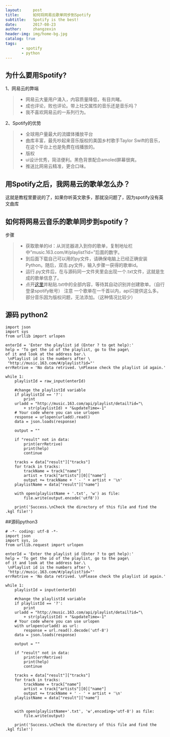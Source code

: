 ```yaml
---
layout:     post
title:      如何将网易云歌单同步到Spotify
subtitle:   Spotify is the best!
date:       2017-08-23
author:     zhangzexin
header-img: img/home-bg.jpg
catalog: true
tags:
       - spotify
       - python
---
```

## 为什么要用Spotify?
1、网易云的弊端 
> * 网易云大量用户涌入，内容质量降低，有目共睹。
> * 成也评论，败也评论。带上社交属性的音乐还是音乐吗？
> * 我不喜欢网易云的一系列行为。

2、Spotify的优势
> * 全球用户量最大的流媒体播放平台
> * 曲库丰富，最先吵起来音乐版权的美国乡村歌手Taylor Swift的音乐，在这个平台上也是免费在线播放的。
> * 版权 
> * ui设计优秀，简洁便利。黑色背景配合amoled屏幕很爽。
> * 推送比网易云精准，更合口味。

## 用Spotify之后，我网易云的歌单怎么办？
这就是教程里要说的了，如果你听英文歌多，那就没问题了，因为spotify没有英文曲库

## 如何将网易云音乐的歌单同步到spotify？

步骤
> * 获取歌单的id：从浏览器进入到你的歌单，复制地址栏中”music.163.com/#/playlist?id=”后面的数字。 
> * 到后面下载自己可以用的py文件，请确保电脑上已经正确安装Python。随后，双击.py文件，输入步骤一获得的歌单id。
> * 运行.py文件后，在与源码同一文件夹里会出现一个.txt文件，这就是生成的歌单信息了。
> * 点开[这里](http://spotlistr.herokuapp.com/#/search/textbox)并粘贴.txt中的全部内容，等待其自动识别并创建歌单。（自行登录spotify帐号）
注意 
一个歌单在一千首以内，api只提供这么多。 
部分音乐因为版权问题，无法添加。（这种情况比较少）

## 源码 python2
```
import json
import sys
from urllib import urlopen

enterId = 'Enter the playlist id (Enter ? to get help):'
help = 'To get the id of the playlist, go to the page\
of it and look at the address bar.\
 \nPlaylist id is the numbers after \
 "http://music.163.com/#/playlist?id="'
errRetrive = 'No data retrived. \nPlease check the playlist id again.'

while 1:
	playlistId = raw_input(enterId)

	#change the playlistId variable 
	if playlistId == '?':
		print
	urladd = "http://music.163.com/api/playlist/detail?id="\
		+ str(playlistId) + "&updateTime=-1"
	# Your code where you can use urlopen
	response = urlopen(urladd).read()
	data = json.loads(response)

	output = ""

	if "result" not in data:
		print(errRetrive)
		print(help)
		continue

	tracks = data["result"]["tracks"]
	for track in tracks:
		trackName = track["name"]
		artist = track["artists"][0]["name"]
		output += trackName + ' - ' + artist + '\n'
	playlistName = data["result"]["name"]

	with open(playlistName + '.txt', 'w') as file:
		file.write(output.encode('utf8'))

	print('Success.\nCheck the directory of this file and find the .kgl file!')
```
##源码python3
```
# -*- coding: utf-8 -*-
import json
import sys, io
from urllib.request import urlopen

enterId = 'Enter the playlist id (Enter ? to get help):'
help = 'To get the id of the playlist, go to the page\
of it and look at the address bar.\
 \nPlaylist id is the numbers after \
 "http://music.163.com/#/playlist?id="'
errRetrive = 'No data retrived. \nPlease check the playlist id again.'

while 1:
	playlistId = input(enterId)

	#change the playlistId variable 
	if playlistId == '?':
		print
	urladd = "http://music.163.com/api/playlist/detail?id="\
		+ str(playlistId) + "&updateTime=-1"
	# Your code where you can use urlopen
	with urlopen(urladd) as url:
		response = url.read().decode('utf-8')
	data = json.loads(response)

	output = ""

	if "result" not in data:
		print(errRetrive)
		print(help)
		continue

	tracks = data["result"]["tracks"]
	for track in tracks:
		trackName = track["name"]
		artist = track["artists"][0]["name"]
		output += trackName + ' - ' + artist + '\n'
	playlistName = data["result"]["name"]


	with open(playlistName+'.txt', 'w',encoding='utf-8') as file:
		file.write(output)

	print('Success.\nCheck the directory of this file and find the .kgl file!')
```
